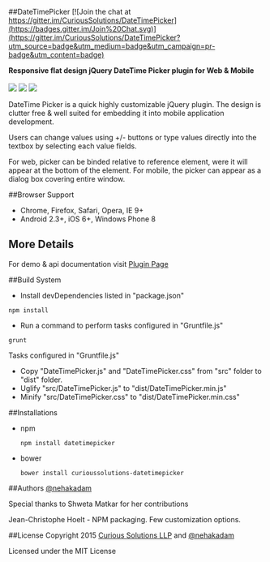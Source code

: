 ##DateTimePicker [![Join the chat at https://gitter.im/CuriousSolutions/DateTimePicker](https://badges.gitter.im/Join%20Chat.svg)](https://gitter.im/CuriousSolutions/DateTimePicker?utm_source=badge&utm_medium=badge&utm_campaign=pr-badge&utm_content=badge)


**Responsive flat design jQuery DateTime Picker plugin for Web & Mobile**
<br /><br />
![](https://raw.github.com/CuriousSolutions/DateTimePicker/gh-pages/images/dp-screenshot.png)
![](https://raw.github.com/CuriousSolutions/DateTimePicker/gh-pages/images/tp-screenshot.png)
![](https://raw.github.com/CuriousSolutions/DateTimePicker/gh-pages/images/dtp-screenshot.png)

DateTime Picker is a quick highly customizable jQuery plugin. The design is clutter free & well suited for embedding it into mobile application development.

Users can change values using +/- buttons or type values directly into the textbox by selecting each value fields. 

For web, picker can be binded relative to reference element, were it will appear at the bottom of the element. For mobile, the picker can appear as a dialog box covering entire window. 


##Browser Support
- Chrome, Firefox, Safari, Opera, IE 9+
- Android 2.3+, iOS 6+, Windows Phone 8


## More Details
For demo & api documentation visit [Plugin Page](http://curioussolutions.github.io/DateTimePicker/ "DateTime Picker Plugin
Details")


##Build System

- Install devDependencies listed in "package.json" 

`npm install`

- Run a command to perform tasks configured in "Gruntfile.js"

`grunt`

Tasks configured in "Gruntfile.js"
- Copy "DateTimePicker.js" and "DateTimePicker.css" from "src" folder to "dist" folder.
- Uglify "src/DateTimePicker.js" to "dist/DateTimePicker.min.js"
- Minify "src/DateTimePicker.css" to "dist/DateTimePicker.min.css"


##Installations

- npm

    `npm install datetimepicker`

- bower

    `bower install curioussolutions-datetimepicker`


##Authors
[@nehakadam](https://github.com/nehakadam)

Special thanks to Shweta Matkar for her contributions

Jean-Christophe Hoelt - NPM packaging. Few customization options.


##License
Copyright 2015 [Curious Solutions LLP](https://github.com/CuriousSolutions) and [@nehakadam](https://github.com/nehakadam)

Licensed under the MIT License
